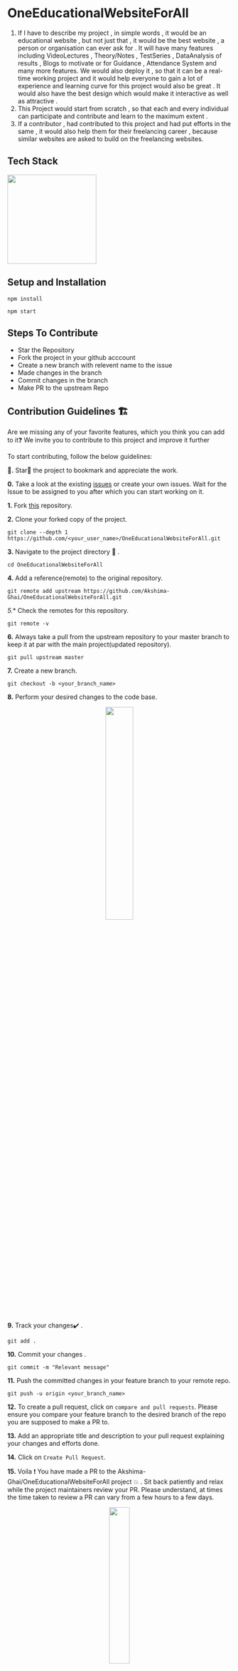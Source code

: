 # OneEducationalWebsiteForAll
1) If I have to describe my project , in simple words , it would be an educational website , but not just that  , it would be the best website , a person or organisation can ever ask for . It will have many features  including VideoLectures , Theory/Notes , TestSeries , DataAnalysis of results , Blogs to motivate or for Guidance  , Attendance System and many more features. We would also deploy it , so that it can be a real-time working  project and it would help everyone to gain a lot of experience and learning curve for this project would also be  great . It would also have the best design which would make it interactive as well as attractive .
2) This Project would start from scratch , so that each and every individual can participate and contribute and learn to the maximum extent .
3) If a contributor , had contributed to this project and had put efforts in the same , it would also help them for their freelancing career , because similar websites are asked to build on the freelancing websites.

## Tech Stack

<img src="https://www.freepnglogos.com/uploads/html5-logo-png/html5-logo-best-web-design-psd-html-cms-development-ecommerce-6.png" width="200" alt="" />


## Setup and Installation

```
npm install
```   

```
npm start
```   

## Steps To Contribute
- Star the Repository 
- Fork the project in your github acccount
- Create a new branch with relevent name to the issue
- Made changes in the branch
- Commit changes in the branch
- Make PR to the upstream Repo


## Contribution Guidelines 🏗
   
Are we missing any of your favorite features, which you think you can add to it❓ We invite you to contribute to this project and improve it further

To start contributing, follow the below guidelines: 

**🌟.**  Star🌟 the project to bookmark and appreciate the work.

**0.**  Take a look at the existing [issues](https://github.com/Akshima-Ghai/OneEducationalWebsiteForAll/issues) or create your own issues. Wait for the Issue to be assigned to you after which you can start working on it.

**1.**  Fork [this](https://github.com/Akshima-Ghai/OneEducationalWebsiteForAll) repository.

**2.**  Clone your forked copy of the project.

```
git clone --depth 1 https://github.com/<your_user_name>/OneEducationalWebsiteForAll.git
```

**3.** Navigate to the project directory :file_folder: .

```
cd OneEducationalWebsiteForAll
```

**4.** Add a reference(remote) to the original repository.

```
git remote add upstream https://github.com/Akshima-Ghai/OneEducationalWebsiteForAll.git

```
*5.** Check the remotes for this repository.

```
git remote -v
```

**6.** Always take a pull from the upstream repository to your master branch to keep it at par with the main project(updated repository).

```
git pull upstream master
```

**7.** Create a new branch.

```
git checkout -b <your_branch_name>
```

**8.** Perform your desired changes to the code base.

<p align="center"><img width=35% src="https://media2.giphy.com/media/L1R1tvI9svkIWwpVYr/giphy.gif?cid=ecf05e47pzi2rpig0vc8pjusra8hiai1b91zgiywvbubu9vu&rid=giphy.gif"></p>

**9.** Track your changes:heavy_check_mark: .

```
git add . 
```

**10.** Commit your changes .

```
git commit -m "Relevant message"
```

**11.** Push the committed changes in your feature branch to your remote repo.

```
git push -u origin <your_branch_name>
```

**12.** To create a pull request, click on `compare and pull requests`. Please ensure you compare your feature branch to the desired branch of the repo you are supposed to make a PR to.

**13.** Add an appropriate title and description to your pull request explaining your changes and efforts done.

**14.** Click on `Create Pull Request`.

**15.** Voila :exclamation: You have made a PR to the Akshima-Ghai/OneEducationalWebsiteForAll project :boom: . Sit back patiently and relax while the project maintainers review your PR. Please understand, at times the time taken to review a PR can vary from a few hours to a few days.

<p align="center"><img src="https://media.tenor.com/images/b562ddcfb131e962f9dfa01bd32a30d1/tenor.gif" width=30%></p>

## Project Admin 👩: Akshima Ghai


<a href="https://www.linkedin.com/in/akshima-ghai-196932197/">
<h5 align="center"><b>Akshima Ghai</b></a>



# License 
<p align="center">
<a href="https://github.com/Akshima-Ghai/OneEducationalWebsiteForAll/blob/main/LICENSE">
<img width=35% src="https://media0.giphy.com/media/3ornjXbo3cjqh2BIyY/200.gif"></p>
<h5 align="center"><b>MIT License</b></a>  
  
## Contributors
<a href="https://github.com/Akshima-Ghai/OneEducationalWebsiteForAll/graphs/contributors">
  <img src="https://contrib.rocks/image?repo=Akshima-Ghai/OneEducationalWebsiteForAll" />
</a>
